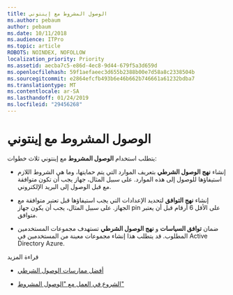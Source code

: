 ```yaml
---
title: الوصول المشروط مع إينتوني
ms.author: pebaum
author: pebaum
ms.date: 10/11/2018
ms.audience: ITPro
ms.topic: article
ROBOTS: NOINDEX, NOFOLLOW
localization_priority: Priority
ms.assetid: aecba7c5-e86d-4ec8-9d44-679f5a3d659d
ms.openlocfilehash: 59f1aefaeec3d655b2388b00e7d58a8c2338504b
ms.sourcegitcommit: e2864efcfb493b6e46b662b746661a61232bdba7
ms.translationtype: MT
ms.contentlocale: ar-SA
ms.lasthandoff: 01/24/2019
ms.locfileid: "29456268"
---
```

# <a name="conditional-access-with-intune"></a>الوصول المشروط مع إينتوني

يتطلب استخدام **الوصول المشروط** مع إينتوني ثلاث خطوات: 
  
- إنشاء **نهج الوصول الشرطي** بتعريف الموارد التي يتم حمايتها، وما هي الشروط اللازم استيفاؤها للوصول إلى هذه الموارد. على سبيل المثال، جهاز يجب أن تكون متوافقة مع قبل الوصول إلى البريد الإلكتروني. 
    
- إنشاء **نهج التوافق** لتحديد الإعدادات التي يجب استيفاؤها قبل تعتبر متوافقة مع الجهاز. على سبيل المثال، يجب أن يكون جهاز pin على الأقل 6 أرقام قبل أن يعتبر متوافق. 
    
- ضمان **توافق السياسات** و **نهج الوصول الشرطي** تستهدف مجموعات المستخدمين المطلوب. قد يتطلب هذا إنشاء مجموعات معينة من المستخدمين في Active Directory Azure. 
    
قراءة المزيد
  
- [أفضل ممارسات الوصول الشرطي](https://docs.microsoft.com/en-us/azure/active-directory/conditional-access/best-practices)
    
- [الشروع في العمل مع "الوصول المشروط"](https://docs.microsoft.com/en-us/azure/active-directory/active-directory-conditional-access-azure-portal-get-started)
    

